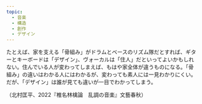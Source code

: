 ```yaml
---
topic:
  - 音楽
  - 構造
  - 創作
  - デザイン
---
```

たとえば、家を支える「骨組み」がドラムとベースのリズム隊だとすれば、ギターとキーボードは「デザイン」、ヴォーカルは「住人」だといってよいかもしれない。住んでいる人が変わってしまえば、もはや家全体が違うものになる。「骨組み」の違いはわかる人にはわかるが、変わっても素人には一見わかりにくい。だが、「デザイン」は誰が見ても違いが一目でわかってしまう。

（北村匡平、2022『椎名林檎論　乱調の音楽』文藝春秋）